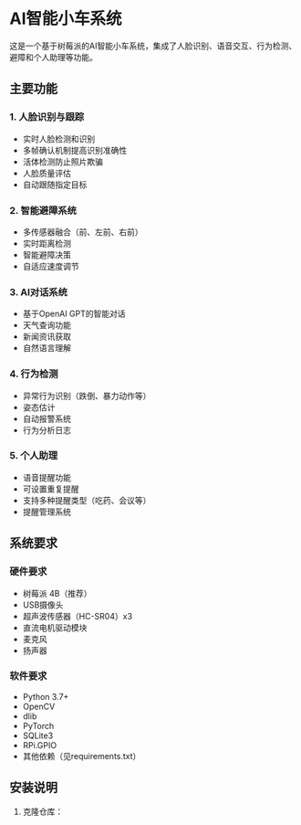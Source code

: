 # AI智能小车系统

这是一个基于树莓派的AI智能小车系统，集成了人脸识别、语音交互、行为检测、避障和个人助理等功能。

## 主要功能

### 1. 人脸识别与跟踪
- 实时人脸检测和识别
- 多帧确认机制提高识别准确性
- 活体检测防止照片欺骗
- 人脸质量评估
- 自动跟随指定目标

### 2. 智能避障系统
- 多传感器融合（前、左前、右前）
- 实时距离检测
- 智能避障决策
- 自适应速度调节

### 3. AI对话系统
- 基于OpenAI GPT的智能对话
- 天气查询功能
- 新闻资讯获取
- 自然语言理解

### 4. 行为检测
- 异常行为识别（跌倒、暴力动作等）
- 姿态估计
- 自动报警系统
- 行为分析日志

### 5. 个人助理
- 语音提醒功能
- 可设置重复提醒
- 支持多种提醒类型（吃药、会议等）
- 提醒管理系统

## 系统要求

### 硬件要求
- 树莓派 4B（推荐）
- USB摄像头
- 超声波传感器（HC-SR04）x3
- 直流电机驱动模块
- 麦克风
- 扬声器

### 软件要求
- Python 3.7+
- OpenCV
- dlib
- PyTorch
- SQLite3
- RPi.GPIO
- 其他依赖（见requirements.txt）

## 安装说明

1. 克隆仓库： 